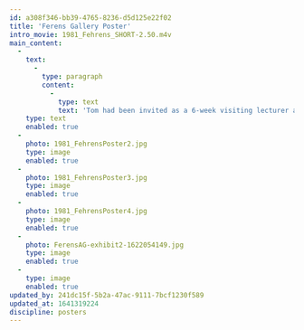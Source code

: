 ```yaml
---
id: a308f346-bb39-4765-8236-d5d125e22f02
title: 'Ferens Gallery Poster'
intro_movie: 1981_Fehrens_SHORT-2.50.m4v
main_content:
  -
    text:
      -
        type: paragraph
        content:
          -
            type: text
            text: 'Tom had been invited as a 6-week visiting lecturer and critic at the Hull College of Higher Education, Hull, England, as well as being a consultant on curriculum for design programs. During this 6-week period the Ferens Art Gallery exhibited Tom’s work for which he designed this poster. The poster (low budget, limited to a one-color, black) was designed to express the principles of design embedded in the process, for which Tom used his notes to plan the exhibit intended as a narrative for the audience to experience. Being a guest at Hull College Tom planned out the exhibit on an available classroom blackboard with white chalk. This literally became the means to present the exhibit for the Ferens Art Gallery.'
    type: text
    enabled: true
  -
    photo: 1981_FehrensPoster2.jpg
    type: image
    enabled: true
  -
    photo: 1981_FehrensPoster3.jpg
    type: image
    enabled: true
  -
    photo: 1981_FehrensPoster4.jpg
    type: image
    enabled: true
  -
    photo: FerensAG-exhibit2-1622054149.jpg
    type: image
    enabled: true
  -
    type: image
    enabled: true
updated_by: 241dc15f-5b2a-47ac-9111-7bcf1230f589
updated_at: 1641319224
discipline: posters
---
```

